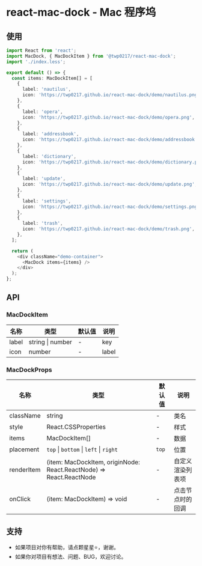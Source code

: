 # react-mac-dock - Mac 程序坞

## 使用

```typescript
import React from 'react';
import MacDock, { MacDockItem } from '@twp0217/react-mac-dock';
import './index.less';

export default () => {
  const items: MacDockItem[] = [
    {
      label: 'nautilus',
      icon: 'https://twp0217.github.io/react-mac-dock/demo/nautilus.png',
    },
    {
      label: 'opera',
      icon: 'https://twp0217.github.io/react-mac-dock/demo/opera.png',
    },
    {
      label: 'addressbook',
      icon: 'https://twp0217.github.io/react-mac-dock/demo/addressbook.png',
    },
    {
      label: 'dictionary',
      icon: 'https://twp0217.github.io/react-mac-dock/demo/dictionary.png',
    },
    {
      label: 'update',
      icon: 'https://twp0217.github.io/react-mac-dock/demo/update.png',
    },
    {
      label: 'settings',
      icon: 'https://twp0217.github.io/react-mac-dock/demo/settings.png',
    },
    {
      label: 'trash',
      icon: 'https://twp0217.github.io/react-mac-dock/demo/trash.png',
    },
  ];

  return (
    <div className="demo-container">
      <MacDock items={items} />
    </div>
  );
};
```

## API

### MacDockItem

| 名称  | 类型             | 默认值 | 说明  |
| ----- | ---------------- | ------ | ----- |
| label | string \| number | -      | key   |
| icon  | number           | -      | label |

### MacDockProps

| 名称       | 类型                                                                | 默认值 | 说明             |
| ---------- | ------------------------------------------------------------------- | ------ | ---------------- |
| className  | string                                                              | -      | 类名             |
| style      | React.CSSProperties                                                 | -      | 样式             |
| items      | MacDockItem[]                                                       | -      | 数据             |
| placement  | `top` \| `bottom` \| `left` \| `right`                              | `top`  | 位置             |
| renderItem | (item: MacDockItem, originNode: React.ReactNode) => React.ReactNode | -      | 自定义渲染列表项 |
| onClick    | (item: MacDockItem) => void                                         | -      | 点击节点时的回调 |

## 支持

- 如果项目对你有帮助，请点颗星星:star:，谢谢。
- 如果你对项目有想法、问题、BUG，欢迎讨论。
